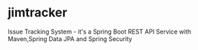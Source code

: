 # jimtracker
Issue Tracking System - it's a Spring Boot REST API Service with Maven,Spring Data JPA and Spring Security

